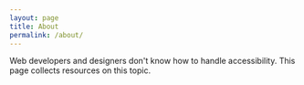 ```yaml
---
layout: page
title: About
permalink: /about/
---
```


Web developers and designers don't know how to handle accessibility. This page collects resources on this topic.
